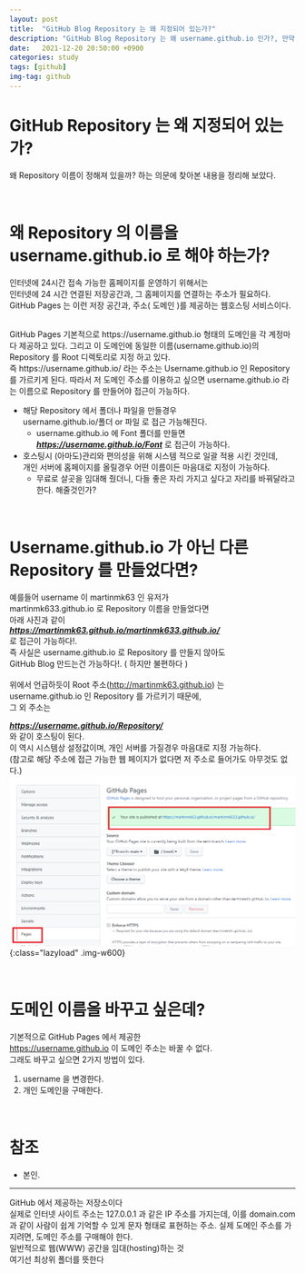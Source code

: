 ```yaml
---
layout: post
title:  "GitHub Blog Repository 는 왜 지정되어 있는가?"
description: "GitHub Blog Repository 는 왜 username.github.io 인가?, 만약 잘못 만들었다면?"
date:   2021-12-20 20:50:00 +0900
categories: study
tags: [github]
img-tag: github
---
```


# GitHub Repository 는 왜 지정되어 있는가?
왜 <span class="tooltip" id="id-1">Repository</span> 이름이 정해져 있을까? 하는 의문에 찾아본 내용을 정리해 보았다.

<br>

# 왜 Repository 의 이름을 username.github.io 로 해야 하는가? ###
인터넷에 24시간 접속 가능한 홈페이지를 운영하기 위해서는   
인터넷에 24 시간 연결된 저장공간과, 그 홈페이지를 연결하는 주소가 필요하다.  
GitHub Pages 는 이런 저장 공간과, 주소(
<span class="tooltip" id="id-2">도메인</span> )를 제공하는 
<span class="tooltip" id="id-3">웹호스팅</span> 서비스이다. 

<br>
GitHub Pages 기본적으로 https://username.github.io 형태의  
도메인을 각 계정마다 제공하고 있다.  
그리고 이 도메인에 동일한 이름(username.github.io)의  
 Repository 를 <span class="tooltip" id="id-4">Root</span> 디렉토리로 지정 하고 있다.  
 <br>
즉 https://username.github.io/ 라는 주소는  
 Username.github.io 인 Repository 를 가르키게 된다.  
따라서 저 도메인 주소를 이용하고 싶으면 username.github.io 라는  
 이름으로 Repository 를 만들어야 접근이 가능하다.  
 <br>

- 해당 Repository 에서 폴더나 파일을 만들경우  
 username.github.io/폴더 or 파일 로 접근 가능해진다.  
    - username.github.io 에 Font 폴더를 만들면  
     ***https://username.github.io/Font*** 로 접근이 가능하다.  
- 호스팅시 (아마도)관리와 편의성을 위해 시스템 적으로 일괄 적용 시킨 것인데,  
 개인 서버에 홈페이지를 올릴경우 어떤 이름이든 마음대로 지정이 가능하다.
  - 무료로 살곳을 임대해 줬더니, 다들 좋은 자리 가지고 싶다고 자리를 바꿔달라고 한다. 해줄것인가? 

<br>



# Username.github.io 가 아닌 다른 Repository 를 만들었다면? #
예를들어 username 이 martinmk63 인 유저가  
 martinmk633.github.io 로 Repository 이름을 만들었다면   
아래 사진과 같이  
 ***https://martinmk63.github.io/martinmk633.github.io/***   
 로 접근이 가능하다!.  
즉 사실은 username.github.io 로 Repository 를 만들지 않아도   
GitHub Blog 만드는건 가능하다!. ( 하지만 불편하다 )   
<br>
위에서 언급하듯이 Root 주소(http://martinmk63.github.io) 는   
username.github.io 인 Repository 를 가르키기 때문에,  
그 외 주소는    

***https://username.github.io/Repository/***  
와 같이 호스팅이 된다.  
이 역시 시스템상 설정값이며, 개인 서버를 가질경우 마음대로 지정 가능하다.  
(참고로 해당 주소에 접근 가능한 웹 페이지가 없다면 저 주소로 들어가도 아무것도 없다.)  
![page-setting](/assets/img/post-img/start-github-github/github-page-setting.png){:class="lazyload" .img-w600} 

<br>


# 도메인 이름을 바꾸고 싶은데? #
기본적으로 GitHub Pages 에서 제공한  
https://username.github.io  이 도메인 주소는 바꿀 수 없다.  
그래도 바꾸고 싶으면 2가지 방법이 있다.  
1. username 을 변경한다.
2. 개인 도메인을 구매한다. 

<br>


# 참조
- 본인. 

<hr>
<div class="tooltip-desc">
  <div class="tooltip-description" id="desc-1">GitHub 에서 제공하는 저장소이다</div>
  <div class="tooltip-description" id="desc-2">실제로 인터넷 사이트 주소는 127.0.0.1 과 같은 IP 주소를 가지는데, 이를 domain.com 과 같이 사람이 쉽게 기억할 수 있게 문자 형태로 표현하는 주소.
  실제 도메인 주소를 가지려면, 도메인 주소를 구매해야 한다.</div>
  <div class="tooltip-description" id="desc-3">일반적으로 웹(WWW) 공간을 임대(hosting)하는 것</div> 
  <div class="tooltip-description" id="desc-4">여기선 최상위 폴더를 뜻한다</div>
</div>
